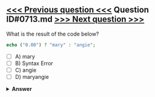 [<<< Previous question <<<](0712.md)   Question ID#0713.md   [>>> Next question >>>](0714.md)
---

What is the result of the code below?

```php
echo ("0.00") ? "mary" : "angie";
```

- [ ] A) mary
- [ ] B) Syntax Error
- [ ] C) angie
- [ ] D) maryangie

<details><summary><b>Answer</b></summary>
<p>
  Answer: <strong>A</strong>
</p>
</details>
